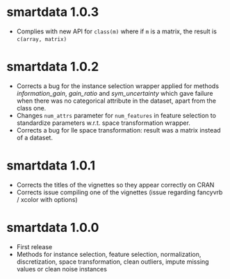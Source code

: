 # smartdata 1.0.3
  * Complies with new API for `class(m)` where if `m` is a matrix, the result is `c(array, matrix)`

# smartdata 1.0.2
  * Corrects a bug for the instance selection wrapper applied for methods *information_gain*, *gain_ratio* and *sym_uncertainty* which gave failure when there was no categorical attribute in the dataset, apart from the class one.
  * Changes `num_attrs` parameter for `num_features` in feature selection to standardize parameters w.r.t. space transformation wrapper.
  * Corrects a bug for lle space transformation: result was a matrix instead of a dataset.

# smartdata 1.0.1
  * Corrects the titles of the vignettes so they appear correctly on CRAN
  * Corrects issue compiling one of the vignettes (issue regarding fancyvrb / xcolor with options)

# smartdata 1.0.0
  * First release
  * Methods for instance selection, feature selection, normalization, discretization, space transformation, clean outliers, impute missing values or clean noise instances
